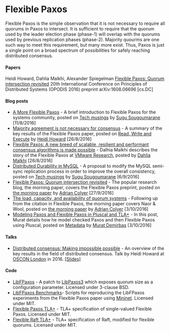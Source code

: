 # Flexible Paxos

Flexible Paxos is the simple observation that it is not necessary to require all quorums in Paxos to intersect. It is sufficient to require that the quorum used by the leader election phase (phase-1) will overlap with the quorums used by previous replication phases (phase-2). Majority quourms are one such way to meet this requirement, but many more exist. Thus, Paxos is just a single point on a broad spectrum of possibilities for safely reaching distributed consensus.

#### Papers

Heidi Howard, Dahlia Malkhi, Alexander Spiegelman
[Flexible Paxos: Quorum intersection revisited](https://arxiv.org/pdf/1608.06696v1.pdf)
20th International Conference on Principles of Distributed Systems (OPODIS 2016)
preprint arXiv:1608.06696 [cs.DC]

#### Blog posts

* [A More Flexible Paxos](http://ssougou.blogspot.com/2016/08/a-more-flexible-paxos.html) - A brief introduction to Flexible Paxos for the systems community, posted on [Tech musings](http://ssougou.blogspot.com) by [Sugu Sougoumarane](https://twitter.com/ssougou) [11/8/2016]
* [Majority agreement is not necessary for consensus](http://hh360.user.srcf.net/blog/2016/08/majority-agreement-is-not-necessary) - A summary of the key results of the Flexible Paxos paper, posted on [Read, Write and Execute](http://hh360.user.srcf.net/blog/) by [Heidi Howard](https://twitter.com/heidiann360) [26/8/2016]
* [Flexible Paxos: A new breed of scalable, resilient and performant consensus algorithms is made possible](https://dahliamalkhi.wordpress.com/2016/08/26/flexible-paxos-a-new-breed-of-scalable-resilient-and-performant-consensus-algorithms-is-made-possible/) - Dalhia Malkhi describes the story of the Flexible Paxos at [VMware Research](https://research.vmware.com), posted by [Dahlia Malkhi](https://dahliamalkhi.wordpress.com) [26/8/2016]
* [Distributed Durability in MySQL](http://ssougou.blogspot.com/2016/09/distributed-durability-in-mysql.html) - A proposal to modify the MySQL semi-sync replication process in order to improve the overall consistency, posted on [Tech musings](http://ssougou.blogspot.com) by [Sugu Sougoumarane](https://twitter.com/ssougou) [6/9/2016]
* [Flexible Paxos: Quorum intersection revisited](https://blog.acolyer.org/2016/09/27/flexible-paxos-quorum-intersection-revisited/) - The popular research blog, the morning paper, covers the Flexible Paxos preprint, posted on [the morning paper](https://blog.acolyer.org) by [Adrian Colyer](https://twitter.com/adriancolyer) [27/9/2016]
* [The load, capacity, and availability of quorum systems](https://blog.acolyer.org/2016/10/03/the-load-capacity-and-availability-of-quorum-systems/) - Following up from the citation in Flexible Paxos, the morning paper covers Naor & Wool, posted on [the morning paper](https://blog.acolyer.org) by [Adrian Colyer](https://twitter.com/adriancolyer) [3/10/2016]
* [Modeling Paxos and Flexible Paxos in Pluscal and TLA+](http://muratbuffalo.blogspot.co.uk/2016/11/modeling-paxos-and-flexible-paxos-in.html) - In this post, Murat details how he model checked Paxos and then Flexible Paxos using Pluscal, posted on [Metadata](http://muratbuffalo.blogspot.co.uk/) by [Murat Demirbas](http://www.cse.buffalo.edu/~demirbas/) [3/10/2016]

#### Talks
* [Distributed consensus: Making impossible possible](http://conferences.oreilly.com/oscon/open-source-eu/public/schedule/detail/54472) - An overview of the key results in the field of distributed consensus. Talk by Heidi Howard at [OSCON London](http://conferences.oreilly.com/oscon/open-source-eu) in 2016. [[Slides]](http://hh360.user.srcf.net/slides/impossible_consensus.pdf)


#### Code
* [LibFPaxos](https://github.com/fpaxos/fpaxos-lib) - A patch to [LibPaxos3](https://bitbucket.org/sciascid/libpaxos) which exposes quorum size as a configuration parameter.  Licensed under 3-clause BSD.
* [LibFPaxos Benchmarks](https://github.com/fpaxos/fpaxos-test)- Scripts for reproducing the LibFPaxos experiments from the Flexible Paxos paper using [Mininet](http://mininet.org). Licensed under MIT.
* [Flexible Paxos TLA+](https://github.com/fpaxos/fpaxos-tlaplus) - TLA+ specification of single-valued Flexible Paxos. Licensed under MIT.
* [Flexible Raft TLA+](https://github.com/fpaxos/raft.tla) - TLA+ specification of Raft, modified for flexible quorums. Licensed under MIT.
